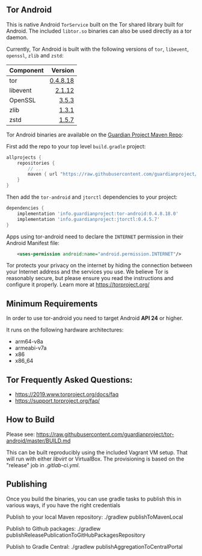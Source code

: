 ## Tor Android

This is native Android `TorService` built on the Tor shared library built for
Android.  The included `libtor.so` binaries can also be used directly as a tor
daemon.

Currently, Tor Android is built with the following versions of `tor`, `libevent`, `openssl`, `zlib` and `zstd`:

| Component | Version  |
|:--------- | --------:|
| tor       | [0.4.8.18](https://forum.torproject.org/t/stable-release-0-4-8-18/) |
| libevent  | [2.1.12](https://github.com/libevent/libevent/releases/tag/release-2.1.12-stable)   |
| OpenSSL   | [3.5.3](https://github.com/openssl/openssl/releases/tag/openssl-3.5.3)    |
| zlib   | [1.3.1](https://github.com/madler/zlib/releases/tag/v1.3.1)    |
| zstd | [1.5.7](https://github.com/facebook/zstd/releases/tag/v1.5.7)    |

Tor Android binaries are available on the <a href="https://github.com/guardianproject/gpmaven">Guardian Project Maven Repo</a>:

First add the repo to your top level `build.gradle` project:
```gradle
allprojects {
    repositories {
        // ...
        maven { url "https://raw.githubusercontent.com/guardianproject/gpmaven/master" }
    }
}
```

Then add the `tor-android` and `jtorctl` dependencies to your project:
```gradle
dependencies {
    implementation 'info.guardianproject:tor-android:0.4.8.18.0'
    implementation 'info.guardianproject:jtorctl:0.4.5.7'
}
```

Apps using tor-android need to declare the `INTERNET` permission in their Android Manifest file:

```xml
    <uses-permission android:name="android.permission.INTERNET"/>
```

Tor protects your privacy on the internet by hiding the connection 
between your Internet address and the services you use. We believe Tor
is reasonably secure, but please ensure you read the instructions and
configure it properly. Learn more at https://torproject.org/

## Minimum Requirements 

In order to use tor-android you need to target Android **API 24** or higher. 

It runs on the following hardware architectures:
- arm64-v8a 
- armeabi-v7a
- x86
- x86_64

## Tor Frequently Asked Questions:
        
- https://2019.www.torproject.org/docs/faq
- https://support.torproject.org/faq/


## How to Build

Please see: https://raw.githubusercontent.com/guardianproject/tor-android/master/BUILD.md

This can be built reproducibly using the included Vagrant VM setup.  That will
run with either _libvirt_ or VirtualBox.  The provisioning is based on the
"release" job in _.gitlab-ci.yml_.

## Publishing

Once you build the binaries, you can use gradle tasks to publish this in various ways, if you have the right credentials

Publish to your local Maven repository:
./gradlew publishToMavenLocal

Publish to Github packages:
./gradlew publishReleasePublicationToGitHubPackagesRepository

Publish to Gradle Central:
./gradlew publishAggregationToCentralPortal





